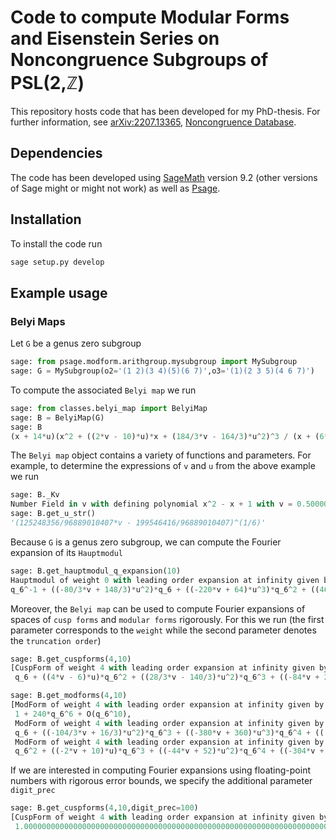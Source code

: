 # Code to compute Modular Forms and Eisenstein Series on Noncongruence Subgroups of PSL(2,&#8484;)
This repository hosts code that has been developed for my PhD-thesis. For further information, see [arXiv:2207.13365](https://arxiv.org/abs/2207.13365), [Noncongruence Database](https://github.com/David-Berghaus/noncong_database).

## Dependencies
The code has been developed using [SageMath](https://www.sagemath.org/) version 9.2 (other versions of Sage might or might not work) as well as [Psage](https://github.com/fredstro/psage).

## Installation
To install the code run
```bash
sage setup.py develop
```

## Example usage
### Belyi Maps
Let `G` be a genus zero subgroup
```python
sage: from psage.modform.arithgroup.mysubgroup import MySubgroup
sage: G = MySubgroup(o2='(1 2)(3 4)(5)(6 7)',o3='(1)(2 3 5)(4 6 7)')
```
To compute the associated `Belyi map` we run
```python
sage: from classes.belyi_map import BelyiMap
sage: B = BelyiMap(G)
sage: B
(x + 14*u)(x^2 + ((2*v - 10)*u)*x + (184/3*v - 164/3)*u^2)^3 / (x + (6*v - 16)*u)
```
The `Belyi map` object contains a variety of functions and parameters. For example, to determine the expressions of `v` and `u` from the above example we run
```python
sage: B._Kv
Number Field in v with defining polynomial x^2 - x + 1 with v = 0.50000000000000000? - 0.866025403784439?*I
sage: B.get_u_str()
'(125248356/96889010407*v - 199546416/96889010407)^(1/6)'
```
Because `G` is a genus zero subgroup, we can compute the Fourier expansion of its `Hauptmodul`
```python
sage: B.get_hauptmodul_q_expansion(10)
Hauptmodul of weight 0 with leading order expansion at infinity given by:
q_6^-1 + ((-80/3*v + 148/3)*u^2)*q_6 + ((-220*v + 64)*u^3)*q_6^2 + ((464*v + 992/3)*u^4)*q_6^3 + ((10928/3*v - 4576/3)*u^5)*q_6^4 + ((-875839/243*v - 486421/243)*u^6)*q_6^5 + ((5312*v + 48448/3)*u^7)*q_6^6 + ((-3552116/81*v - 40255396/243)*u^8)*q_6^7 + ((196309792/243*v - 143118584/243)*u^9)*q_6^8 + ((-786407200/243*v + 338569424/243)*u^10)*q_6^9 + O(q_6^10)
```
Moreover, the `Belyi map` can be used to compute Fourier expansions of spaces of `cusp forms` and `modular forms` rigorously. For this we run (the first parameter corresponds to the `weight` while the second parameter denotes the `truncation order`)
```python
sage: B.get_cuspforms(4,10)
[CuspForm of weight 4 with leading order expansion at infinity given by:
 q_6 + ((4*v - 6)*u)*q_6^2 + ((28/3*v - 140/3)*u^2)*q_6^3 + ((-84*v + 224)*u^3)*q_6^4 + ((-672*v - 112/3)*u^4)*q_6^5 + ((3776/3*v - 400/3)*u^5)*q_6^6 + ((-102701/243*v - 27791/243)*u^6)*q_6^7 + ((-1054412/243*v + 7219348/243)*u^7)*q_6^8 + ((538636/27*v - 1477280/81)*u^8)*q_6^9 + O(q_6^10)])

sage: B.get_modforms(4,10)
[ModForm of weight 4 with leading order expansion at infinity given by:
 1 + 240*q_6^6 + O(q_6^10),
 ModForm of weight 4 with leading order expansion at infinity given by:
 q_6 + ((-104/3*v + 16/3)*u^2)*q_6^3 + ((-380*v + 360)*u^3)*q_6^4 + ((-2432*v + 1424/3)*u^4)*q_6^5 + ((-15904/3*v - 5152/3)*u^5)*q_6^6 + ((-4550573/243*v - 6201935/243)*u^6)*q_6^7 + ((-47168/3*v - 355072/3)*u^7)*q_6^8 + ((2876464/9*v - 58380968/81)*u^8)*q_6^9 + O(q_6^10),
 ModForm of weight 4 with leading order expansion at infinity given by:
 q_6^2 + ((-2*v + 10)*u)*q_6^3 + ((-44*v + 52)*u^2)*q_6^4 + ((-304*v + 288)*u^3)*q_6^5 + ((-1632*v + 824)*u^4)*q_6^6 + ((-7552*v + 800)*u^5)*q_6^7 + ((-5732782/243*v - 2174842/243)*u^6)*q_6^8 + ((-325322/9*v - 2510672/27)*u^7)*q_6^9 + O(q_6^10)]
```
If we are interested in computing Fourier expansions using floating-point numbers with rigorous error bounds, we specify the additional parameter `digit_prec`
```python
sage: B.get_cuspforms(4,10,digit_prec=100)
[CuspForm of weight 4 with leading order expansion at infinity given by:
 1.000000000000000000000000000000000000000000000000000000000000000000000000000000000000000000000000000000*q_6 + ([0.40612586902423187183335550026487686820483221051224283744087953569362805591694546003920748787847540 +/- 4.83e-99] + [1.8008094153146945892280356287437496429473684304866141043864220502882601089687405949482072680314734 +/- 3.36e-98]*I)*q_6^2 + ([-0.57225269974370032162829055456220172105456532610557227329887099527821812923086466881592822071445 +/- 3.71e-96] + [-5.17403144371494882322435101719851179904582529787733639632235041741687734522376882410268813211592 +/- 5.20e-96]*I)*q_6^3 + ([5.4576579687657888278877119045753255017920315739170005707736919028138204813423995872513929184125 +/- 8.37e-95] + [-6.2828063634869774428704267575373877394923210587696171244007797432784081535418607599470865524615 +/- 3.11e-95]*I)*q_6^4 + ([-0.309068825274934491197609857874297334630224430653008054218849916216846626768493851407892260752 +/- 7.57e-94] + [-10.237445123663256040609619379942973631040702980202373806268081493946088592298259509418266439239 +/- 7.96e-94]*I)*q_6^5 + ([2.7571289971805312209164723044834801503807421684934001520786426794791312225744810264040245499 +/- 3.00e-92] + [-5.5407910114108948034342876705765995745842409826484591193637050689354290971474137146681017555 +/- 3.61e-92]*I)*q_6^6 + ([0.870011644807860670298940067488886433373849331486030480497071798315327797091347992758119491 +/- 1.23e-91] + [-0.152639655015122268606554783030309519846858068249675104350080381158850831875412785356928862 +/- 2.85e-91]*I)*q_6^7 + ([2.26566749722255701948458971144637187642563486125791422815896227471733802372053099487069485 +/- 1.57e-90] + [17.33470003266323465504954059357681226192948590462371810751914208942639532198253465082752925 +/- 3.45e-90]*I)*q_6^8 + ([-4.1900260618523146392424799564699111199182023563424398414215427932180154369708621521746875 +/- 3.67e-89] + [0.3209425108888763297411129942038273585424564998133946104228282854323256367001945505625534 +/- 2.70e-89]*I)*q_6^9 + O(q_6^10)]
```
